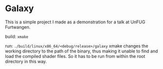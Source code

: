 # Galaxy

This is a simple project I made as a demonstration for a talk at UnFUG Furtwangen.

build:
`xmake`

run:
`./build/linux/x86_64/<debug/release>/galaxy`
xmake changes the working directory to the path of the binary, thus making it unable to find and load the compiled shader files. So it has to be run from within the root directory in this way.
